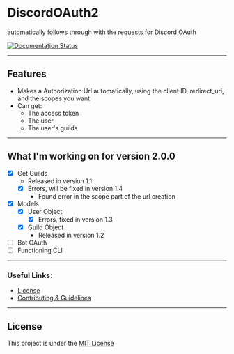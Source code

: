 # DiscordOAuth2
automatically follows through with the requests for Discord OAuth

[![Documentation Status](https://readthedocs.org/projects/async-disoauth2/badge/?version=latest)](https://async-disoauth2.readthedocs.io/en/latest/?badge=latest)

***

## Features
- Makes a Authorization Url automatically, using the client ID, redirect_uri, and the scopes you want
- Can get:
  - The access token
  - The user
  - The user's guilds

***

## What I'm working on for version 2.0.0

- [x] Get Guilds
  - Released in version 1.1
  - [x] Errors, will be fixed in version 1.4
    - Found error in the scope part of the url creation
- [x] Models
  - [x] User Object
    - [x] Errors, fixed in version 1.3
  - [x] Guild Object
    - Released in version 1.2
- [ ] Bot OAuth
- [ ] Functioning CLI

***

### Useful Links:

- [License](https://github.com/Arcader717/Async-DisOAuth2/blob/main/LICENSE)
- [Contributing & Guidelines](https://github.com/Arcader717/Async-DisOAuth2/blob/main/CONTRIBUTING.md)

***

## License

This project is under the [MIT License](https://en.wikipedia.org/wiki/MIT_License)
